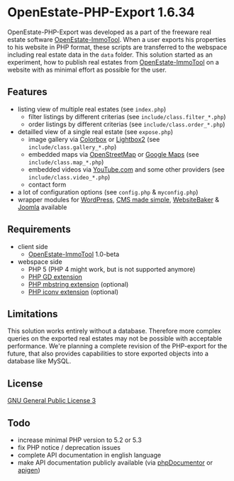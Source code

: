 # OpenEstate-PHP-Export 1.6.34
OpenEstate-PHP-Export was developed as a part of the freeware real estate software [OpenEstate-ImmoTool](http://openestate.org/). When a user exports his properties to his website in PHP format, these scripts are transferred to the webspace including real estate data in the `data` folder. This solution started as an experiment, how to publish real estates from [OpenEstate-ImmoTool](http://openestate.org/) on a website with as minimal effort as possible for the user.

## Features
* listing view of multiple real estates (see `index.php`)
  * filter listings by different criterias (see `include/class.filter_*.php`)
  * order listings by different criterias (see `include/class.order_*.php`)
* detailled view of a single real estate (see `expose.php`)
  * image gallery via [Colorbox](http://www.jacklmoore.com/colorbox/) or [Lightbox2](http://www.lokeshdhakar.com/projects/lightbox2/) (see `include/class.gallery_*.php`)
  * embedded maps via [OpenStreetMap](http://www.openstreetmap.org/) or [Google Maps](https://www.google.com/) (see `include/class.map_*.php`)
  * embedded videos via [YouTube.com](http://www.youtube.com/) and some other providers (see `include/class.video_*.php`)
  * contact form
* a lot of configuration options (see `config.php` & `myconfig.php`)
* wrapper modules for [WordPress](http://wordpress.org/), [CMS made simple](http://www.cmsmadesimple.org/), [WebsiteBaker](http://www.websitebaker.org/) & [Joomla](http://www.joomla.org/) available

## Requirements
* client side
  * [OpenEstate-ImmoTool](http://openestate.org/) 1.0-beta
* webspace side
  * PHP 5 (PHP 4 might work, but is not supported anymore)
  * [PHP GD extension](http://www.php.net/manual/en/book.image.php)
  * [PHP mbstring extension](http://www.php.net/manual/en/book.mbstring.php) (optional)
  * [PHP iconv extension](http://de1.php.net/manual/en/book.iconv.php) (optional)

## Limitations
This solution works entirely without a database. Therefore more complex queries on the exported real estates may not be possible with acceptable performance. We're planning a complete revision of the PHP-export for the future, that also provides capabilities to store exported objects into a database like MySQL.

## License
[GNU General Public License 3](http://www.gnu.org/licenses/gpl-3.0-standalone.html)

## Todo
* increase minimal PHP version to 5.2 or 5.3
* fix PHP notice / deprecation issues
* complete API documentation in english language
* make API documentation publicly available (via [phpDocumentor](http://www.phpdoc.org/) or [apigen](http://apigen.org/))
